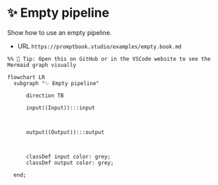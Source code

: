 <!--
Note: Empty pipeline makes no sense, but it is possible to create one.
      It is useful for mocking and keeping pipeline 100% valid throughout the development.
-->

# ✨ Empty pipeline

Show how to use an empty pipeline.

-   URL `https://promptbook.studio/examples/empty.book.md`

<!--Graph-->
<!-- ⚠️ WARNING: This code has been generated so that any manual changes will be overwritten -->

```mermaid
%% 🔮 Tip: Open this on GitHub or in the VSCode website to see the Mermaid graph visually

flowchart LR
  subgraph "✨ Empty pipeline"

      direction TB

      input((Input)):::input



      output((Output)):::output



      classDef input color: grey;
      classDef output color: grey;

  end;
```

<!--/Graph-->
